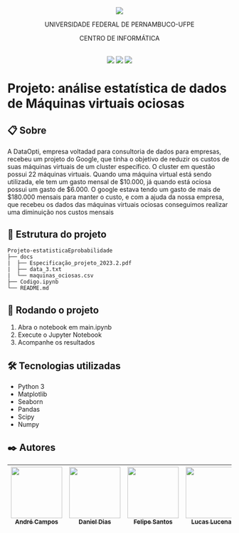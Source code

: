 <p align="center">
  <img align="center" src='https://user-images.githubusercontent.com/54161035/200095500-d5fec4ba-c97e-4f19-9e39-6764418a736b.png' />
</p>
<p align="center">UNIVERSIDADE FEDERAL DE PERNAMBUCO-UFPE</p>
<p align="center">CENTRO DE INFORMÁTICA</p>

##

<p align="center">
  <img align="center" src='https://img.shields.io/badge/Status-Complete-green' />
  <img align="center" src='https://img.shields.io/badge/version-1-green' />
  <img align="center" src='https://img.shields.io/badge/release%20date-mar/2024-green' />
</p>

# Projeto: análise estatística de dados de Máquinas virtuais ociosas

## 📋 Sobre
A DataOpti, empresa voltadad para consultoria de dados para empresas, recebeu um projeto do Google, que tinha o objetivo de reduzir os custos de suas máquinas virtuais de um cluster específico. O cluster em questão possui 22 máquinas virtuais. Quando uma máquina virtual está sendo utilizada, ele tem um gasto mensal de $10.000, já quando está ociosa possui um gasto de $6.000. O google estava tendo um gasto de mais de $180.000 mensais para manter o custo, e com a ajuda da nossa empresa, que recebeu os dados das máquinas virtuais ociosas conseguimos realizar uma diminuição nos custos mensais

## 📂 Estrutura do projeto

```
Projeto-estatisticaEprobabilidade
├── docs
|  ├── Especificação_projeto_2023.2.pdf
|  ├── data_3.txt
|  └── maquinas_ociosas.csv
├── Codigo.ipynb
└── README.md

```


## 🚀 Rodando o projeto

1. Abra o notebook em <span>main.ipynb</span>
2. Execute o Jupyter Notebook
3. Acompanhe os resultados

## 🛠️ Tecnologias utilizadas

- Python 3
- Matplotlib
- Seaborn
- Pandas
- Scipy
- Numpy

## ✒️ Autores

| [<img src="https://avatars.githubusercontent.com/u/70168225?v=4" width=115><br><sub>André Campos</sub>](https://github.com/decocampos) | [<img src="https://avatars.githubusercontent.com/u/146750559?v=4" width=115><br><sub>Daniel Dias</sub>](https://github.com/Danidiasf) | [<img src="https://avatars.githubusercontent.com/u/126965005?v=4" width=115><br><sub>Felipe Santos</sub>](https://github.com/felipesantos9) | [<img src="https://avatars.githubusercontent.com/u/145211709?v=4" width=115><br><sub>Lucas Lucena</sub>](https://github.com/lucasmorais286) | [<img src="https://avatars.githubusercontent.com/u/124061401?v=4" width=115><br><sub>Matheus Pessoa</sub>](https://github.com/matheusopessoa) |
| :------------------------------------------------------------------------------------------------------------------------------------: | :-----------------------------------------------------------------------------------------------------------------------------------: | :-----------------------------------------------------------------------------------------------------------------------------------------: | :-----------------------------------------------------------------------------------------------------------------------------------------: | :-------------------------------------------------------------------------------------------------------------------------------------------: | 

